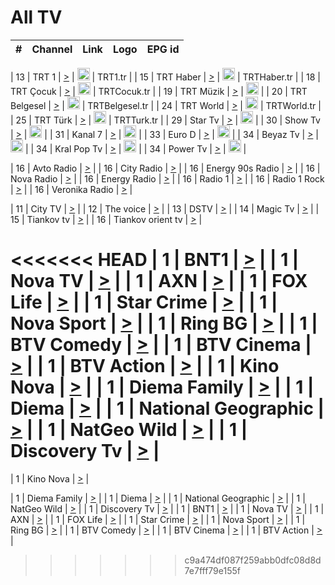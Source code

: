 <h1>All TV</h1>

| #   | Channel        | Link  | Logo | EPG id |
|:---:|:--------------:|:-----:|:----:|:------:|

| 13  | TRT 1            | [>](https://tv-trt1.medya.trt.com.tr/master.m3u8) | <img height="20" src="https://i.imgur.com/j786OLG.png"/> | TRT1.tr |
| 15  | TRT Haber        | [>](https://tv-trthaber.medya.trt.com.tr/master.m3u8) | <img height="20" src="https://i.imgur.com/OVfo8Ab.png"/> | TRTHaber.tr |
| 18  | TRT Çocuk        | [>](https://tv-trtcocuk.medya.trt.com.tr/master.m3u8) | <img height="20" src="https://i.imgur.com/QLFmD6d.png"/> | TRTCocuk.tr |
| 19  | TRT Müzik        | [>](https://tv-trtmuzik.medya.trt.com.tr/master.m3u8) | <img height="20" src="https://i.imgur.com/fIVFCEd.png"/> |
| 20  | TRT Belgesel     | [>](https://tv-trtbelgesel.medya.trt.com.tr/master.m3u8) | <img height="20" src="https://i.imgur.com/MGO87pe.png"/> | TRTBelgesel.tr |
| 24  | TRT World        | [>](https://tv-trtworld.medya.trt.com.tr/master.m3u8) | <img height="20" src="https://i.imgur.com/JEA2xpv.png"/> | TRTWorld.tr |
| 25  | TRT Türk         | [>](https://tv-trtturk.medya.trt.com.tr/master.m3u8) | <img height="20" src="https://i.imgur.com/OSTOQNw.png"/> | TRTTurk.tr |
| 29  | Star Tv   | [>](https://dogus-live.daioncdn.net/startv/startv_360p.m3u8) | <img height="20" src="https://i.imgur.com/IebUZx1.png"/> |
| 30  | Show Tv     | [>](https://ciner-live.daioncdn.net/showtv/showtv.m3u8) | <img height="20" src="https://i.imgur.com/IebUZx1.png"/> |
| 31  | Kanal 7     | [>](https://kanal7-live.daioncdn.net/kanal7/kanal7.m3u8) | <img height="20" src="https://i.imgur.com/IebUZx1.png"/> |
| 33  | Euro D    | [>](https://www.youtube.com/user/KanalD/live) | <img height="20" src="https://i.imgur.com/IebUZx1.png"/> |
| 34  | Beyaz Tv     | [>](https://beyaztv-live.daioncdn.net/beyaztv/beyaztv.m3u8) | <img height="20" src="https://i.imgur.com/IebUZx1.png"/> |
| 34  | Kral Pop Tv     | [>](https://www.youtube.com/watch?v=GuFTuKoXepw) | <img height="20" src="https://i.imgur.com/IebUZx1.png"/> |
| 34  | Power Tv     | [>](https://livetv.powerapp.com.tr/powerTV/powerhd.smil/chunklist.m3u8) | <img height="20" src="https://i.imgur.com/IebUZx1.png"/> |

| 16  | Avto Radio | [>](http://stream.metacast.eu/avtoradio.mp3.m3u) |
| 16  | City Radio | [>](http://stream.metacast.eu/city.aac.m3u) |
| 16  | Energy 90s Radio | [>](http://stream.metacast.eu/energy-90s.m3u) |
| 16  | Nova Radio | [>](http://stream.metacast.eu/nova.aac.m3u) |
| 16  | Energy Radio | [>](http://stream.metacast.eu/nrj.aac.m3u) |
| 16  | Radio 1 | [>](http://stream.metacast.eu/radio1.aac.m3u) |
| 16  | Radio 1 Rock | [>](http://stream.metacast.eu/radio1rock.aac.m3u) |
| 16  | Veronika Radio | [>](http://stream.metacast.eu/veronika.aac.m3u) |

| 11  | City TV | [>](https://tv.city.bg/play/tshls/citytv/index.m3u8) |
| 12  | The voice | [>](https://bss1.neterra.tv/thevoice/thevoice.m3u8) |
| 13  | DSTV | [>](http://46.249.95.140:8081/hls/data.m3u8) |
| 14  | Magic Tv | [>](https://bss1.neterra.tv/magictv/magictv.m3u8) |
| 15  | Tiankov tv | [>](https://streamer103.neterra.tv/tiankov-folk/live.m3u8) |
| 16  | Tiankov orient tv | [>](https://streamer103.neterra.tv/tiankov-orient/live.m3u8) |

<<<<<<< HEAD
| 1 | BNT1 | [>](https://ymkaya.xyz:42040/tv/bnt1/playlist.m3u8?wmsAuthSign=c2VydmVyX3RpbWU9NS8yMS8yMDI1IDE6MDU6NDkgUE0maGFzaF92YWx1ZT1qSGNsTFRRN2ZNVnVGcnZGNjhnbU9RPT0mdmFsaWRtaW51dGVzPTYw) |
| 1 | Nova TV | [>](https://ymkaya.xyz:42040/tv/novatv/playlist.m3u8?wmsAuthSign=c2VydmVyX3RpbWU9NS8yMS8yMDI1IDE6MDU6NTkgUE0maGFzaF92YWx1ZT1KZVN4YmRmTlFZSW9Xd3ErTE5CTWlnPT0mdmFsaWRtaW51dGVzPTYw) |
| 1 | AXN | [>](https://ymkaya.xyz:42040/tv/axn/playlist.m3u8?wmsAuthSign=c2VydmVyX3RpbWU9NS8yMS8yMDI1IDE6MDY6MDggUE0maGFzaF92YWx1ZT1mTUNWb3JWRjF5Tzliby9qL0FaQmJRPT0mdmFsaWRtaW51dGVzPTYw) |
| 1 | FOX Life | [>](https://ymkaya.xyz:42040/tv/foxlife/playlist.m3u8?wmsAuthSign=c2VydmVyX3RpbWU9NS8yMS8yMDI1IDE6MDY6MTggUE0maGFzaF92YWx1ZT1reXJ4MlhsQ1BJQU9VOXVUUmkyT3hBPT0mdmFsaWRtaW51dGVzPTYw) |
| 1 | Star Crime | [>](https://ymkaya.xyz:42040/tv/foxcrime/playlist.m3u8?wmsAuthSign=c2VydmVyX3RpbWU9NS8yMS8yMDI1IDE6MDY6MjcgUE0maGFzaF92YWx1ZT05eWRtYlEza2tjcmRNYkxqbU5vdTlRPT0mdmFsaWRtaW51dGVzPTYw) |
| 1 | Nova Sport | [>](https://ymkaya.xyz:42040/tv/novasport/playlist.m3u8?wmsAuthSign=c2VydmVyX3RpbWU9NS8yMS8yMDI1IDE6MDY6MzcgUE0maGFzaF92YWx1ZT01QzVaM3Z4eHIzQ0xRODJDSWIrMzhnPT0mdmFsaWRtaW51dGVzPTYw) |
| 1 | Ring BG | [>](https://ymkaya.xyz:42040/tv/ringbg/playlist.m3u8?wmsAuthSign=c2VydmVyX3RpbWU9NS8yMS8yMDI1IDE6MDY6NDcgUE0maGFzaF92YWx1ZT1TcWJJRmtUTFA1U3lyU3pCS0dRWVZnPT0mdmFsaWRtaW51dGVzPTYw) |
| 1 | BTV Comedy | [>](https://ymkaya.xyz:42040/tv/btvcomedy/playlist.m3u8?wmsAuthSign=c2VydmVyX3RpbWU9NS8yMS8yMDI1IDE6MDY6NTcgUE0maGFzaF92YWx1ZT1lYmdXeGdRaXRBdVRqTU04U2RXKzRBPT0mdmFsaWRtaW51dGVzPTYw) |
| 1 | BTV Cinema | [>](https://ymkaya.xyz:42040/tv/btvcinema/playlist.m3u8?wmsAuthSign=c2VydmVyX3RpbWU9NS8yMS8yMDI1IDE6MDc6MDcgUE0maGFzaF92YWx1ZT0wZUZFS2IrcTFZNE9Fclo0SFdtd1dRPT0mdmFsaWRtaW51dGVzPTYw) |
| 1 | BTV Action | [>](https://ymkaya.xyz:42040/tv/btvaction/playlist.m3u8?wmsAuthSign=c2VydmVyX3RpbWU9NS8yMS8yMDI1IDE6MDc6MTYgUE0maGFzaF92YWx1ZT1zYlFDdlMwM2dJZDExTGtNNTQyajV3PT0mdmFsaWRtaW51dGVzPTYw) |
| 1 | Kino Nova | [>](https://ymkaya.xyz:42040/tv/kinonova/playlist.m3u8?wmsAuthSign=c2VydmVyX3RpbWU9NS8yMS8yMDI1IDE6MDc6MjYgUE0maGFzaF92YWx1ZT1CVmhCQ1BGM2VBWU5YRjFROTNwa093PT0mdmFsaWRtaW51dGVzPTYw) |
| 1 | Diema Family | [>](https://ymkaya.xyz:42040/tv/diemafamily/playlist.m3u8?wmsAuthSign=c2VydmVyX3RpbWU9NS8yMS8yMDI1IDE6MDc6MzUgUE0maGFzaF92YWx1ZT1ZdktXY2JSVE5MaWNyQ3VQQlM3VXdnPT0mdmFsaWRtaW51dGVzPTYw) |
| 1 | Diema | [>](https://ymkaya.xyz:42040/tv/diema/playlist.m3u8?wmsAuthSign=c2VydmVyX3RpbWU9NS8yMS8yMDI1IDE6MDc6NDUgUE0maGFzaF92YWx1ZT1CSzRCMjR1NFEyOGIwRmtvVi9taHJnPT0mdmFsaWRtaW51dGVzPTYw) |
| 1 | National Geographic | [>](https://ymkaya.xyz:42040/tv/natgeo/playlist.m3u8?wmsAuthSign=c2VydmVyX3RpbWU9NS8yMS8yMDI1IDE6MDc6NTQgUE0maGFzaF92YWx1ZT01UmxHdGlSSW55KzJDc1lkU21CQzNnPT0mdmFsaWRtaW51dGVzPTYw) |
| 1 | NatGeo Wild | [>](https://ymkaya.xyz:42040/tv/natgeowild/playlist.m3u8?wmsAuthSign=c2VydmVyX3RpbWU9NS8yMS8yMDI1IDE6MDg6MDQgUE0maGFzaF92YWx1ZT1JSWNlNkFxRlpEYk1CWnVMRzQrZGJnPT0mdmFsaWRtaW51dGVzPTYw) |
| 1 | Discovery Tv | [>](https://ymkaya.xyz:42040/tv/discovery/playlist.m3u8?wmsAuthSign=c2VydmVyX3RpbWU9NS8yMS8yMDI1IDE6MDg6MTMgUE0maGFzaF92YWx1ZT12UTFWdGlFc21objIzclZ3OTBXb3FnPT0mdmFsaWRtaW51dGVzPTYw) |
=======


| 1 | Kino Nova | [>](https://ymkaya.xyz:11336/tv/kinonova/playlist.m3u8?wmsAuthSign=c2VydmVyX3RpbWU9MS8yLzIwMjUgNDo0MDoyMCBBTSZoYXNoX3ZhbHVlPWlFS1FrWEtMMVRFM3l5YklUWUJQUHc9PSZ2YWxpZG1pbnV0ZXM9NjA=) |

| 1 | Diema Family | [>](https://ymkaya.xyz:11336/tv/diemafamily/playlist.m3u8?wmsAuthSign=c2VydmVyX3RpbWU9MS8yLzIwMjUgNDo0MDozMCBBTSZoYXNoX3ZhbHVlPUVUaTVKTldvZTF5WVVCM0YwL21kaXc9PSZ2YWxpZG1pbnV0ZXM9NjA=) |
| 1 | Diema | [>](https://ymkaya.xyz:11336/tv/diema/playlist.m3u8?wmsAuthSign=c2VydmVyX3RpbWU9MS8yLzIwMjUgNDo0MDo0MCBBTSZoYXNoX3ZhbHVlPVlYMWVJT2NuUjNpUTBsaytEUFFOS2c9PSZ2YWxpZG1pbnV0ZXM9NjA=) |
| 1 | National Geographic | [>](https://ymkaya.xyz:11336/tv/natgeo/playlist.m3u8?wmsAuthSign=c2VydmVyX3RpbWU9MS8yLzIwMjUgNDo0MTo0MSBBTSZoYXNoX3ZhbHVlPTJQTlVmcG5nYWx0M013eUhGRGxnd0E9PSZ2YWxpZG1pbnV0ZXM9NjA=) |
| 1 | NatGeo Wild | [>](https://ymkaya.xyz:11336/tv/natgeowild/playlist.m3u8?wmsAuthSign=c2VydmVyX3RpbWU9MS8yLzIwMjUgNDo0MTo1MSBBTSZoYXNoX3ZhbHVlPVl1OXZaTTliN0hGWEN3eDBYd1duNkE9PSZ2YWxpZG1pbnV0ZXM9NjA=) |
| 1 | Discovery Tv | [>](https://ymkaya.xyz:11336/tv/discovery/playlist.m3u8?wmsAuthSign=c2VydmVyX3RpbWU9MS8yLzIwMjUgNDo0MjowMSBBTSZoYXNoX3ZhbHVlPWtBQmdLNlY2RmQwWElzMVYzSDJyVkE9PSZ2YWxpZG1pbnV0ZXM9NjA=) |
| 1 | BNT1 | [>](https://ymkaya.xyz:11336/tv/bnt1/playlist.m3u8?wmsAuthSign=c2VydmVyX3RpbWU9MS8yLzIwMjUgNDozODozOCBBTSZoYXNoX3ZhbHVlPVVrMVlRQXpJWlhYeUh6ZFVpSC9NMUE9PSZ2YWxpZG1pbnV0ZXM9NjA=) |
| 1 | Nova TV | [>](https://ymkaya.xyz:11336/tv/novatv/playlist.m3u8?wmsAuthSign=c2VydmVyX3RpbWU9MS8yLzIwMjUgNDozODo0OCBBTSZoYXNoX3ZhbHVlPUVxQjh1a0ZzYkVGZU8zZDFGTzdreVE9PSZ2YWxpZG1pbnV0ZXM9NjA=) |
| 1 | AXN | [>](https://ymkaya.xyz:11336/tv/axn/playlist.m3u8?wmsAuthSign=c2VydmVyX3RpbWU9MS8yLzIwMjUgNDozODo1OCBBTSZoYXNoX3ZhbHVlPUpkWStGY1hkNXhaOVpPZ0thQ0FZL3c9PSZ2YWxpZG1pbnV0ZXM9NjA=) |
| 1 | FOX Life | [>](https://ymkaya.xyz:11336/tv/foxlife/playlist.m3u8?wmsAuthSign=c2VydmVyX3RpbWU9MS8yLzIwMjUgNDozOToxMCBBTSZoYXNoX3ZhbHVlPWt1ZDc1T3AzYlZDTjJnSy9TU0xJZlE9PSZ2YWxpZG1pbnV0ZXM9NjA=) |
| 1 | Star Crime | [>](https://ymkaya.xyz:11336/tv/foxcrime/playlist.m3u8?wmsAuthSign=c2VydmVyX3RpbWU9MS8yLzIwMjUgNDozOToyMCBBTSZoYXNoX3ZhbHVlPXIwVU45Nm9FR1l2enNkTG9TanBxbmc9PSZ2YWxpZG1pbnV0ZXM9NjA=) |
| 1 | Nova Sport | [>](https://ymkaya.xyz:11336/tv/novasport/playlist.m3u8?wmsAuthSign=c2VydmVyX3RpbWU9MS8yLzIwMjUgNDozOTozMCBBTSZoYXNoX3ZhbHVlPXlSZ0UxazVaM0xhSmc0NmR4T0c1T2c9PSZ2YWxpZG1pbnV0ZXM9NjA=) |
| 1 | Ring BG | [>](https://ymkaya.xyz:11336/tv/ringbg/playlist.m3u8?wmsAuthSign=c2VydmVyX3RpbWU9MS8yLzIwMjUgNDozOTo0MCBBTSZoYXNoX3ZhbHVlPTR4aUlFNHVUYWN4enY1WkVuOFZma2c9PSZ2YWxpZG1pbnV0ZXM9NjA=) |
| 1 | BTV Comedy | [>](https://ymkaya.xyz:11336/tv/btvcomedy/playlist.m3u8?wmsAuthSign=c2VydmVyX3RpbWU9MS8yLzIwMjUgNDozOTo1MCBBTSZoYXNoX3ZhbHVlPUtrMTJ2RHNTTUU1RFp1ZkVOdXFSK3c9PSZ2YWxpZG1pbnV0ZXM9NjA=) |
| 1 | BTV Cinema | [>](https://ymkaya.xyz:11336/tv/btvcinema/playlist.m3u8?wmsAuthSign=c2VydmVyX3RpbWU9MS8yLzIwMjUgNDozOTo1OSBBTSZoYXNoX3ZhbHVlPTZWcU9FZW56cG1NM1lrYy8xNE5NeHc9PSZ2YWxpZG1pbnV0ZXM9NjA=) |
| 1 | BTV Action | [>](https://ymkaya.xyz:11336/tv/btvaction/playlist.m3u8?wmsAuthSign=c2VydmVyX3RpbWU9MS8yLzIwMjUgNDo0MDoxMCBBTSZoYXNoX3ZhbHVlPUlDd0ErRkZVWThyMVZwR3c2REdGZ3c9PSZ2YWxpZG1pbnV0ZXM9NjA=) |
>>>>>>> c9a474df087f259abb0dfc08d8d7e7fff79e155f
